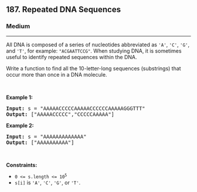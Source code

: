 <h2>187. Repeated DNA Sequences</h2><h3>Medium</h3><hr><div><p>All DNA is composed of a series of nucleotides abbreviated as <code>'A'</code>, <code>'C'</code>, <code>'G'</code>, and <code>'T'</code>, for example: <code>"ACGAATTCCG"</code>. When studying DNA, it is sometimes useful to identify repeated sequences within the DNA.</p>

<p>Write a function to find all the 10-letter-long sequences (substrings) that occur more than once in a DNA molecule.</p>

<p>&nbsp;</p>
<p><strong>Example 1:</strong></p>
<pre><strong>Input:</strong> s = "AAAAACCCCCAAAAACCCCCCAAAAAGGGTTT"
<strong>Output:</strong> ["AAAAACCCCC","CCCCCAAAAA"]
</pre><p><strong>Example 2:</strong></p>
<pre><strong>Input:</strong> s = "AAAAAAAAAAAAA"
<strong>Output:</strong> ["AAAAAAAAAA"]
</pre>
<p>&nbsp;</p>
<p><strong>Constraints:</strong></p>

<ul>
	<li><code>0 &lt;= s.length &lt;= 10<sup>5</sup></code></li>
	<li><code>s[i]</code> is <code>'A'</code>, <code>'C'</code>, <code>'G'</code>, or <code>'T'</code>.</li>
</ul>
</div>